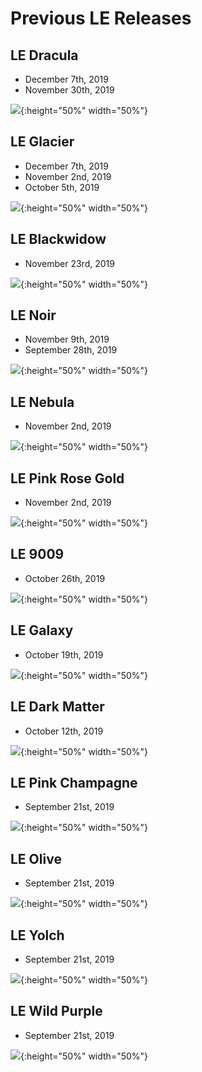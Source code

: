 # Previous LE Releases

## LE Dracula
- December 7th, 2019
- November 30th, 2019

![](gx16/full-res/le-dracula.png){:height="50%" width="50%"}

## LE Glacier
- December 7th, 2019
- November 2nd, 2019
- October 5th, 2019

![](gx16/full-res/le-glacier.png){:height="50%" width="50%"}

## LE Blackwidow
- November 23rd, 2019

![](gx16/full-res/le-blackwidow.png){:height="50%" width="50%"}

## LE Noir
- November 9th, 2019
- September 28th, 2019

![](gx16/full-res/le-noir.png){:height="50%" width="50%"}

## LE Nebula
- November 2nd, 2019

![](gx16/full-res/le-nebula.png){:height="50%" width="50%"}

## LE Pink Rose Gold
- November 2nd, 2019

![](gx16/full-res/le-pink-rose-gold.jpg){:height="50%" width="50%"}

## LE 9009
- October 26th, 2019

![](gx16/full-res/le-9009.png){:height="50%" width="50%"}

## LE Galaxy
- October 19th, 2019

![](gx16/full-res/le-galaxy.png){:height="50%" width="50%"}

## LE Dark Matter
- October 12th, 2019

![](gx16/full-res/le-dark-matter.png){:height="50%" width="50%"}

## LE Pink Champagne
- September 21st, 2019

![](gx16/full-res/le-pink-champagne.png){:height="50%" width="50%"}

## LE Olive
- September 21st, 2019

![](gx16/full-res/le-olive.png){:height="50%" width="50%"}

## LE Yolch
- September 21st, 2019

![](gx16/full-res/le-yolch.png){:height="50%" width="50%"}

## LE Wild Purple
- September 21st, 2019

![](gx16/full-res/le-wild-purple.png){:height="50%" width="50%"}
